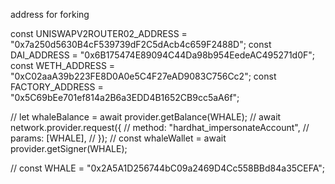 address for forking

const UNISWAPV2ROUTER02_ADDRESS = "0x7a250d5630B4cF539739dF2C5dAcb4c659F2488D";
const DAI_ADDRESS = "0x6B175474E89094C44Da98b954EedeAC495271d0F";
const WETH_ADDRESS = "0xC02aaA39b223FE8D0A0e5C4F27eAD9083C756Cc2";
const FACTORY_ADDRESS = "0x5C69bEe701ef814a2B6a3EDD4B1652CB9cc5aA6f";


  // let whaleBalance = await provider.getBalance(WHALE);
  // await network.provider.request({
  //     method: "hardhat_impersonateAccount",
  //     params: [WHALE],
  // });
  // const whaleWallet = await provider.getSigner(WHALE);

// const WHALE = "0x2A5A1D256744bC09a2469D4Cc558BBd84a35CEFA";
